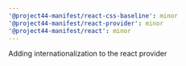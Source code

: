 ```yaml
---
'@project44-manifest/react-css-baseline': minor
'@project44-manifest/react-provider': minor
'@project44-manifest/react': minor
---
```


Adding internationalization to the react provider
